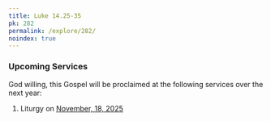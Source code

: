 ```yaml
---
title: Luke 14.25-35
pk: 282
permalink: /explore/282/
noindex: true
---
```


### Upcoming Services

God willing, this Gospel will be proclaimed at the following services over the next year:


1. Liturgy on [November, 18, 2025](https://orthocal.info/readings/gregorian/2025/11/18/)
